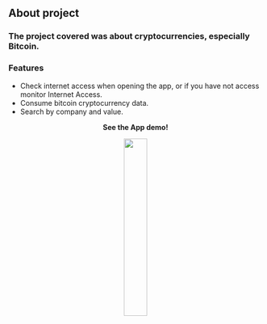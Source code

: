 ## About project
### The project covered was about cryptocurrencies, especially Bitcoin.

### Features
 - Check internet access when opening the app, or if you have not access monitor Internet Access.
 - Consume bitcoin cryptocurrency data.
 - Search by company and value.
 
<p align="center"><b>See the App demo!</b></p>
 
<p align="center">
  <img src="demo/app_preview.gif" width="30%">
</p>
